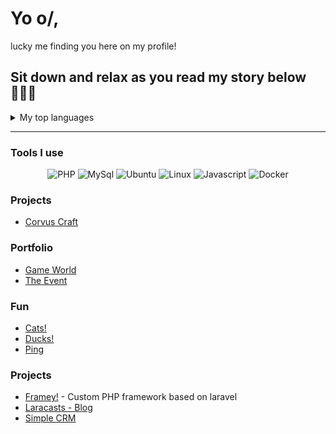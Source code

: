 # Yo o/,
lucky me finding you here on my profile!

Sit down and relax as you read my story below 🧘‍♀🔥
---

<details>
<summary>My top languages</summary>

| Rank | Languages |
|-----:|-----------|
|     1| MySQL     |
|     2| PHP       |
|     3| Python    |
|     4| Bash      |
> Draw something on the endlessly vast white tomorrow.
</details>

-----

### Tools I use
<div align="center">
    <img src="https://img.shields.io/badge/PHP-6495ED?logo=php&logoColor=white&style=for-the-badge" alt="PHP">
    <img src="https://img.shields.io/badge/mysql-00758F?logo=mySql&logoColor=white&style=for-the-badge" alt="MySql">
    <img src="https://img.shields.io/badge/Ubuntu-E95420?logo=ubuntu&logoColor=white&style=for-the-badge" alt="Ubuntu">
    <img src="https://img.shields.io/badge/-Linux-grey?logo=linux&style=for-the-badge" alt="Linux">
    <img src="https://img.shields.io/badge/Javascript-f0db4f?logo=javascript&logoColor=323330&style=for-the-badge" alt="Javascript">
    <img src="https://img.shields.io/badge/Docker-0db7ed?logo=docker&logoColor=white&style=for-the-badge" alt="Docker">
</div>

### Projects
- [Corvus Craft](https://craft.corvus.live/)

### Portfolio
- [Game World](https://game-world.corvus.live)
- [The Event](https://the-event.corvus.live)

### Fun
- [Cats!](https://cat.corvus.live)
- [Ducks!](https://duck.corvus.live)
- [Ping](https://ping.corvus.live)

### Projects
- [Framey!](https://github.com/lnikoI/framey) - Custom PHP framework based on laravel
- [Laracasts - Blog](https://github.com/lnikoI/laracasts-Blog)
- [Simple CRM](https://github.com/lnikoI/laravel-simple-CRM)
